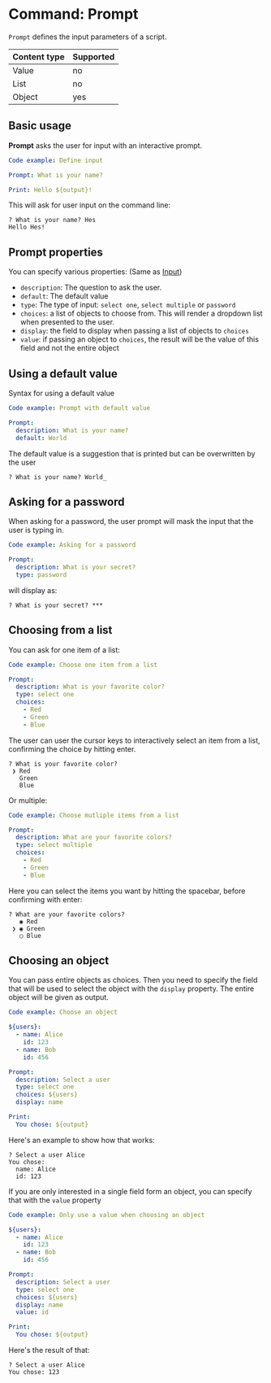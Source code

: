 # Command: Prompt

`Prompt` defines the input parameters of a script.

| Content type | Supported |
|--------------|-----------|
| Value        | no        |
| List         | no        |
| Object       | yes       |

## Basic usage

**Prompt** asks the user for input with an interactive prompt.

<!-- run before code example
Stock answers:
  What is your name?: Hes
-->

```yaml
Code example: Define input

Prompt: What is your name?

Print: Hello ${output}!
```

This will ask for user input on the command line:

```commandline
? What is your name? Hes
Hello Hes!
```

## Prompt properties

You can specify various properties: (Same as [Input](Input.md))

* `description`: The question to ask the user.
* `default`: The default value
* `type`: The type of input: `select one`, `select multiple` or `password`
* `choices`: a list of objects to choose from. This will render a dropdown list when presented to the user.
* `display`: the field to display when passing a list of objects to `choices`
* `value`: if passing an object to `choices`, the result will be the value of this field and not the entire object

## Using a default value

Syntax for using a default value

<!-- run before code example
Stock answers:
  What is your name?: Hes
-->

```yaml
Code example: Prompt with default value

Prompt:
  description: What is your name?
  default: World
```

The default value is a suggestion that is printed but can be overwritten by the user

```commandline
? What is your name? World_
```

## Asking for a password

When asking for a password, the user prompt will mask the input that the user is typing in.

<!-- run before code example
Stock answers:
  What is your secret?: ssh
-->

```yaml
Code example: Asking for a password

Prompt:
  description: What is your secret?
  type: password
```

will display as:

```commandline
? What is your secret? ***
```

## Choosing from a list

You can ask for one item of a list:

<!-- run before code example
Stock answers:
  What is your favorite color?: Red
-->

```yaml
Code example: Choose one item from a list

Prompt:
  description: What is your favorite color?
  type: select one
  choices:
    - Red
    - Green
    - Blue
```

The user can user the cursor keys to interactively select an item from a list, confirming the choice by hitting enter.

```commandline
? What is your favorite color? 
 ❯ Red
   Green
   Blue
```

Or multiple:

<!-- run before code example
Stock answers:
  What are your favorite colors?:
    - Red
    - Green
-->

```yaml
Code example: Choose mutliple items from a list

Prompt:
  description: What are your favorite colors?
  type: select multiple
  choices:
    - Red
    - Green
    - Blue
```

Here you can select the items you want by hitting the spacebar, before confirming with enter:

```commandline
? What are your favorite colors? 
   ◉ Red
 ❯ ◉ Green
   ◯ Blue
```

## Choosing an object

You can pass entire objects as choices. Then you need to specify the field that will be used to select the object with the `display` property. The entire object
will be given as output.

<!-- run before code example
Stock answers:
  Select a user: Alice
-->

```yaml
Code example: Choose an object

${users}:
  - name: Alice
    id: 123
  - name: Bob
    id: 456

Prompt:
  description: Select a user
  type: select one
  choices: ${users}
  display: name

Print:
  You chose: ${output}
```

Here's an example to show how that works:

```commandline
? Select a user Alice
You chose:
  name: Alice
  id: 123
```

If you are only interested in a single field form an object, you can specify that with the `value` property

<!-- run before code example
Stock answers:
  Select a user: Alice
-->

```yaml
Code example: Only use a value when choosing an object

${users}:
  - name: Alice
    id: 123
  - name: Bob
    id: 456

Prompt:
  description: Select a user
  type: select one
  choices: ${users}
  display: name
  value: id

Print:
  You chose: ${output}
```

Here's the result of that:

```commandline
? Select a user Alice
You chose: 123
```
